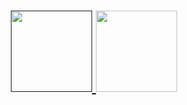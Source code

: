 
<h1 align="center">
    <a href="">
        <img align="" height='130px' src="https://github-readme-stats.vercel.app/api?username=iTzYeXx&hide_title=true&show_icons=true&include_all_commits=true&line_height=21&bg_color=0,EC6C6C,FFD479,FFFC79,73FA79&theme=graywhite"/>
    </a>
    <a href="https://wakatime.com/@iTzYeXx">
        <img align="" height='130px' src="https://github-readme-stats.vercel.app/api/wakatime?username=iTzYeXx&layout=compact&theme=synthwave&v=2"/>
    </a>
</h1>